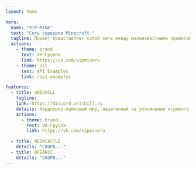 ```yaml
---
layout: home

hero:
  name: "VIP-MINE"
  text: "Сеть серверов Minecraft."
  tagline: Проект представляет собой сеть между малоизвестными проектами Minecraft, которые готовы сотрудничать друг с другом, чтобы развить комуникабельность и достичь своих целей в месте. 
  actions:
    - theme: brand
      text: VK-Группа
      link: https://vk.com/vipmineru
    - theme: alt
      text: API Examples
      link: /api-examples

features:
  - title: ORICHILL
    tagline: 
    link: https://discord.orichill.ru
    details: Хардкорно-ламповый мир, нацеленный на усложнение игрового процесса игрока, но компенсируемый удобными механиками для его же облегчения, чтобы добиться идеального баланса в игровой среде. 
    actions:
      - theme: brand
        text: VK-Группа
        link: https://vk.com/vipmineru

  - title: NEONCASTLE
    details: "СКОРО..."
  - title: OCEANIC
    details: "СКОРО..."
---
```

